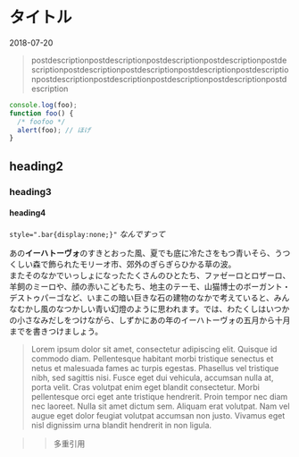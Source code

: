 # タイトル

<time datetime="2018-07-20">2018-07-20</time>

> postdescriptionpostdescriptionpostdescriptionpostdescriptionpostdescriptionpostdescriptionpostdescriptionpostdescriptionpostdescriptionpostdescriptionpostdescriptionpostdescriptionpostdescriptionpostdescription

```javascript
console.log(foo);
function foo() {
  /* foofoo */
  alert(foo); // ほげ
}
```

## heading2
### heading3
#### heading4

`style=".bar{display:none;}"` *なんですって*

あの**イーハトーヴォ**のすきとおった風、夏でも底に冷たさをもつ青いそら、うつくしい森で飾られたモリーオ市、郊外のぎらぎらひかる草の波。  
またそのなかでいっしょになったたくさんのひとたち、ファゼーロとロザーロ、羊飼のミーロや、顔の赤いこどもたち、地主のテーモ、山猫博士のボーガント・デストゥパーゴなど、いまこの暗い巨きな石の建物のなかで考えていると、みんなむかし風のなつかしい青い幻燈のように思われます。では、わたくしはいつかの小さなみだしをつけながら、しずかにあの年のイーハトーヴォの五月から十月までを書きつけましょう。

> Lorem ipsum dolor sit amet, consectetur adipiscing elit. Quisque id commodo diam. Pellentesque habitant morbi tristique senectus et netus et malesuada fames ac turpis egestas. Phasellus vel tristique nibh, sed sagittis nisi. Fusce eget dui vehicula, accumsan nulla at, porta velit. Cras volutpat enim eget blandit consectetur. Morbi pellentesque orci eget ante tristique hendrerit. Proin tempor nec diam nec laoreet. Nulla sit amet dictum sem. Aliquam erat volutpat. Nam vel augue eget dolor feugiat volutpat accumsan non justo. Vivamus eget nisl dignissim urna blandit hendrerit in non ligula.

>> 多重引用